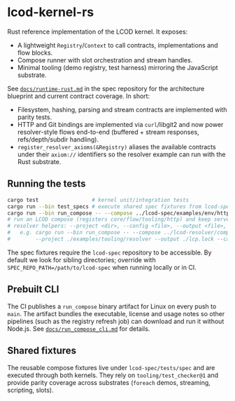 # lcod-kernel-rs

Rust reference implementation of the LCOD kernel. It exposes:

- A lightweight `Registry`/`Context` to call contracts, implementations and flow blocks.
- Compose runner with slot orchestration and stream handles.
- Minimal tooling (demo registry, test harness) mirroring the JavaScript substrate.

See [`docs/runtime-rust.md`](https://github.com/lcod-team/lcod-spec/blob/main/docs/runtime-rust.md) in the spec repository for the
architecture blueprint and current contract coverage. In short:

- Filesystem, hashing, parsing and stream contracts are implemented with parity tests.
- HTTP and Git bindings are implemented via `curl`/libgit2 and now power resolver-style
  flows end-to-end (buffered + stream responses, refs/depth/subdir handling).
- `register_resolver_axioms(&Registry)` aliases the available contracts under
  their `axiom://` identifiers so the resolver example can run with the Rust substrate.

## Running the tests

```bash
cargo test                 # kernel unit/integration tests
cargo run --bin test_specs # execute shared spec fixtures from lcod-spec/tests/spec
cargo run --bin run_compose -- --compose ../lcod-spec/examples/env/http_demo/compose.yaml --serve
# run an LCOD compose (registers core/flow/tooling/http) and keep servers alive until Ctrl+C
# resolver helpers: --project <dir>, --config <file>, --output <file>, --cache-dir <dir>
#   e.g. cargo run --bin run_compose -- --compose ../lcod-resolver/compose.yaml \
#        --project ./examples/tooling/resolver --output ./lcp.lock --cache-dir /tmp/lcod-cache
```

The spec fixtures require the `lcod-spec` repository to be accessible. By default
we look for sibling directories; override with `SPEC_REPO_PATH=/path/to/lcod-spec`
when running locally or in CI.

## Prebuilt CLI

The CI publishes a `run_compose` binary artifact for Linux on every push to `main`. The artifact bundles the executable, license and usage notes so other pipelines (such as the registry refresh job) can download and run it without Node.js. See [`docs/run_compose_cli.md`](docs/run_compose_cli.md) for details.

## Shared fixtures

The reusable compose fixtures live under `lcod-spec/tests/spec` and are executed
through both kernels. They rely on `tooling/test_checker@1` and provide parity
coverage across substrates (`foreach` demos, streaming, scripting, slots).
